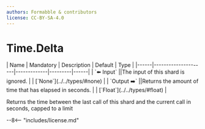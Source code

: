 ```yaml
---
authors: Formabble & contributors
license: CC-BY-SA-4.0
---
```



# Time.Delta

<div class="sh-parameters" markdown="1">
| Name | Mandatory | Description | Default | Type |
|------|---------------------|-------------|---------|------|
| `⬅️ Input` ||The input of this shard is ignored. | | [`None`](../../types/#none) |
| `Output ➡️` ||Returns the amount of time that has elapsed in seconds. | | [`Float`](../../types/#float) |

</div>

Returns the time between the last call of this shard and the current call in seconds, capped to a limit

--8<-- "includes/license.md"


